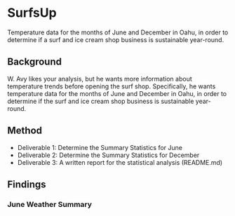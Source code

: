 # SurfsUp
Temperature data for the months of June and December in Oahu, in order to determine if a surf and ice cream shop business is sustainable year-round.


## Background
W. Avy likes your analysis, but he wants more information about temperature trends before opening the surf shop. Specifically, he wants temperature data for the months of June and December in Oahu, in order to determine if the surf and ice cream shop business is sustainable year-round.

## Method
* Deliverable 1: Determine the Summary Statistics for June
* Deliverable 2: Determine the Summary Statistics for December
* Deliverable 3: A written report for the statistical analysis (README.md)


## Findings

### June Weather Summary
